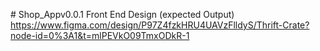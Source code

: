 #   S h o p _ A p p v0.0.1
Front End Design (expected Output) https://www.figma.com/design/P97Z4fzkHRU4UAVzFlldyS/Thrift-Crate?node-id=0%3A1&t=mlPEVkO09TmxODkR-1
